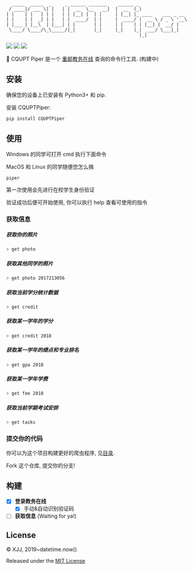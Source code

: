 ```
  _____  _____  _     _ ______ _______    ______ _
 / ____|/ ___ \| |   | |  __  \__   __|  |  __  (_)
| |    | |   | | |   | | |__| |  | |     | |__| |_ ____    ___ _ __
| |    | |  _| | |   | |  ____/  | |     |  ____/ |  __ \ / _ \ '__\
| |___ | |__\  | |___| | |       | |     | |    | | |__| |  __/ |
 \____/ \____/\_\_____/|_|       |_|     |_|    |_|  ___/ \___|_|
                                                  |_|
```

![](https://img.shields.io/badge/build-passing-brightgreen) ![](https://img.shields.io/badge/license-MIT-blue) ![](https://img.shields.io/badge/Python-3%2B-yellowgreen)

🤯 CQUPT Piper 是一个 [重邮教务在线](jwzx.cqupt.edu.cn) 查询的命令行工具. (构建中)

## 安装

确保您的设备上已安装有 Python3+ 和 pip.

安装 CQUPTPiper:

```bash
pip install CQUPTPiper
```

## 使用

Windows 的同学可打开 cmd 执行下面命令

MacOS 和 Linux 的同学随便您怎么搞

```bash
piper
```

第一次使用会先进行在校学生身份验证

验证成功后便可开始使用, 你可以执行 help 查看可使用的指令

### 获取信息

##### 获取你的照片

```bash
> get photo
```

##### 获取其他同学的照片

```bash
> get photo 2017213056
```

##### 获取当前学分统计数据

```bash
> get credit
```

##### 获取某一学年的学分

```bash
> get credit 2018
```

##### 获取某一学年的绩点和专业排名

```bash
> get gpa 2018
```

##### 获取某一学年学费

```bash
> get fee 2018
```

##### 获取当前学期考试安排

```bash
> get tasks
```



### 提交你的代码

你可以为这个项目构建更好的爬虫程序, 见[目录](https://github.com/Mivinci/cqupt-piper/tree/master/CQUPTPiper/crawlers).

Fork 这个仓库, 提交你的分支!

## 构建

- [x] **登录教务在线**
    - [x] 手动&自动识别验证码

- [ ] **获取信息** (Waiting for ya!)

## License

© XJJ, 2019~datetime.now()

Released under the [MIT License](https://github.com/Mivinci/cqupt-piper/blob/master/LICENSE)